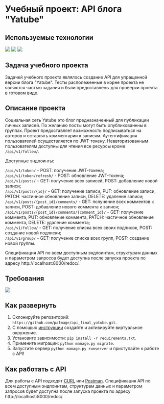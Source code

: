 # Учебный проект: API блога "Yatube"

## Используемые технологии
![](https://img.shields.io/badge/Python3-mediumblue) ![](https://img.shields.io/badge/Django-mediumvioletred) ![](https://img.shields.io/badge/DRF-Lime)

## Задача учебного проекта
Задачей учебного проекта являлось создание API для упращенной версии блога "Yatube". Тесты располеженные в корне проекта не являются частью задания и были предоставлены для проверки проекта в готовом виде.

## Описание проекта
Социальная сеть Yatube это блог предназначенный для публикации личных записей. По желанию посты могут быть опубликованнны в группах. Проект предоставляет возможность подписываться на авторов и оставлять комментарии к записям. Аутентификация пользователей осуществляется по JWT-токену.
Неавторизованным пользователям доступны для чтения все ресурсы кроме `/api/v1/follow/`.

Доступные эндпоинты:

`/api/v1/token/` - POST: получение JWT-токена;  
`/api/v1/token/refresh/` - POST: обновление JWT-токена;  
`/api/v1/posts/` - GET: получение всех записей, POST: добавление новой записи;  
`/api/v1/posts/{id}/` - GET: получение записи, PUT: обновление записи, PATCH: частичное обновление записи, DELETE: удаление записи;  
`/api/v1/posts/{post_id}/comments/` - GET: получение всех комментов к записи, POST: добавление нового коммента к записи;  
`/api/v1/posts/{post_id}/comments/{comment_id}/` - GET: получение коммента, PUT: обновление коммента, PATCH: частичное обновление коммента, DELETE: удаление коммента;  
`/api/v1/follow/` - GET: получение списка всех своих подписок, POST: создание новой подписки;  
`/api/v1/group/` - GET: получение списка всех групп, POST: создание новой группы.

Спецификация API по всем доступным эндпоинтам, структурам данных и параметром запросов будет доступна после запуска проекта по адресу http://localhost:8000/redoc/.



## Требования
![](https://img.shields.io/badge/python-v3.7-blue)

## Как развернуть
1. Склонируйте репозиторий: ```https://github.com/palmage/api_final_yatube.git```.
2. С помощью [инструкции](https://python-scripts.com/virtualenv) создайте 
и активируйте виртуальное окружение.
3. Установите зависимости: ```pip install -r requirements.txt```.
4. Примените миграции: ```python manage.py migrate```.
5. Запустите сервер ```python manage.py runserver``` и приступайте к работе с API!

## Как работать с API
Для работы с API подходят [CURL](https://losst.ru/kak-polzovatsya-curl) 
или [Postman](https://www.postman.com).
Спецификация API по всем доступным эндпоинтам, структурам данных и параметром запросов будет доступна после запуска проекта по адресу http://localhost:8000/redoc/.
